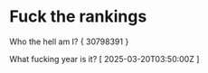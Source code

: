 # Fuck the rankings

Who the hell am I?
{ 30798391 }

What fucking year is it?
[ 2025-03-20T03:50:00Z ]
